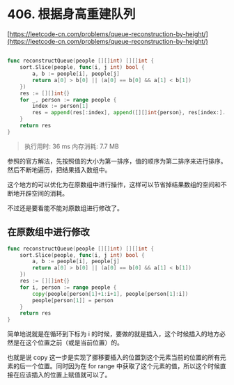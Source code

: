 # 406. 根据身高重建队列
[https://leetcode-cn.com/problems/queue-reconstruction-by-height/](https://leetcode-cn.com/problems/queue-reconstruction-by-height/) 
## 
```go
func reconstructQueue(people [][]int) [][]int {
	sort.Slice(people, func(i, j int) bool {
		a, b := people[i], people[j]
		return a[0] > b[0] || (a[0] == b[0] && a[1] < b[1])
	})
	res := [][]int{}
	for _, person := range people {
		index := person[1]
		res = append(res[:index], append([][]int{person}, res[index:]...)...)
	}
	return res
}
```
>执行用时: 36 ms
内存消耗: 7.7 MB

参照的官方解法，先按照值的大小为第一排序，值的顺序为第二排序来进行排序。然后不断地遍历，把结果插入数组中。

这个地方的可以优化为在原数组中进行操作，这样可以节省掉结果数组的空间和不断地开辟空间的消耗。

不过还是要看能不能对原数组进行修改了。

## 在原数组中进行修改
```go
func reconstructQueue(people [][]int) [][]int {
	sort.Slice(people, func(i, j int) bool {
		a, b := people[i], people[j]
		return a[0] > b[0] || (a[0] == b[0] && a[1] < b[1])
	})
	res := [][]int{}
	for i, person := range people {
		copy(people[person[1]+1:i+1], people[person[1]:i])
		people[person[1]] = person
	}
	return res
}
```

简单地说就是在循环到下标为 i 的时候，要做的就是插入，这个时候插入的地方必然是在这个位置之前（或是当前位置）的。

也就是说 copy 这一步是实现了挪移要插入的位置到这个元素当前的位置的所有元素的后一个位置。同时因为在 for range 中获取了这个元素的值，所以这个时候直接在应该插入的位置上赋值就可以了。